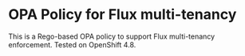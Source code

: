 # OPA Policy for Flux multi-tenancy

This is a Rego-based OPA policy to support Flux multi-tenancy enforcement.
Tested on OpenShift 4.8.
